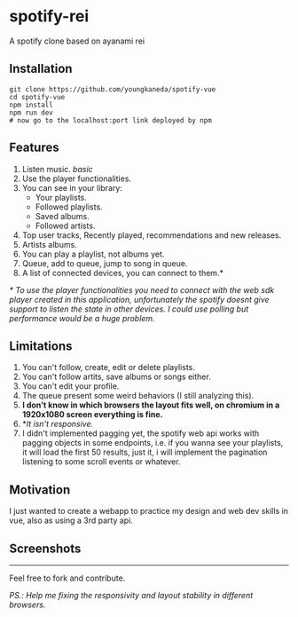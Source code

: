 # spotify-rei
A spotify clone based on ayanami rei

## Installation

```
git clone https://github.com/youngkaneda/spotify-vue
cd spotify-vue
npm install
npm run dev
# now go to the localhost:port link deployed by npm
```

## Features

1. Listen music. *basic*
2. Use the player functionalities.
3. You can see in your library:
    * Your playlists.
    * Followed playlists.
    * Saved albums.
    * Followed artists.
4. Top user tracks, Recently played, recommendations and new releases.
5. Artists albums.
6. You can play a playlist, not albums yet.
7. Queue, add to queue, jump to song in queue.
8. A list of connected devices, you can connect to them.*

*\* To use the player functionalities you need to connect with the web sdk player created in this application, unfortunately the spotify doesnt give support to listen the state in other devices. I could use polling but performance would be a huge problem.*
## Limitations

1. You can't follow, create, edit or delete playlists.
2. You can't follow artits, save albums or songs either.
3. You can't edit your profile.
4. The queue present some weird behaviors (I still analyzing this).
5. **I don't know in which browsers the layout fits well, on chromium in a 1920x1080 screen everything is fine.**
6. **It isn't responsive.*
7. I didn't implemented pagging yet, the spotify web api works with pagging objects in some endpoints, i.e. if you wanna see your playlists, it will load the first 50 results, just it, i will implement the pagination listening to some scroll events or whatever.

## Motivation

I just wanted to create a webapp to practice my design and web dev skills in vue, also as using a 3rd party api.

## Screenshots

---

Feel free to fork and contribute.

*PS.: Help me fixing the responsivity and layout stability in different browsers.*
